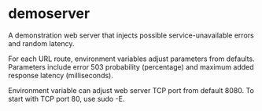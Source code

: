 # demoserver
A demonstration web server that injects possible service-unavailable errors
and random latency.

For each URL route, environment variables adjust parameters from defaults.
Parameters include error 503 probability (percentage) 
and maximum added response latency (milliseconds).

Environment variable can adjust web server TCP port from default 8080.
To start with TCP port 80, use sudo -E.
